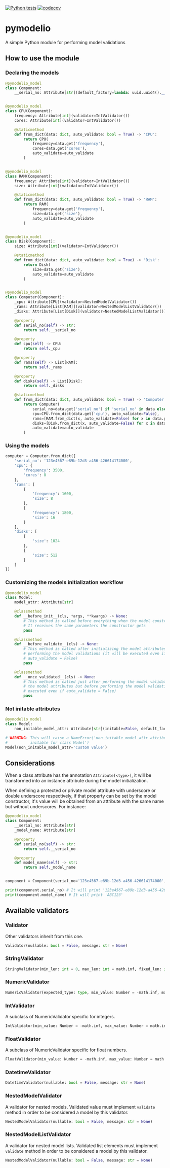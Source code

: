 [![Python tests](https://github.com/GabrielMartinMoran/pymodelio/actions/workflows/python.yml/badge.svg?branch=main)](https://github.com/GabrielMartinMoran/pymodelio/actions/workflows/python.yml)
[![codecov](https://codecov.io/gh/GabrielMartinMoran/pymodelio/branch/main/graph/badge.svg?token=VVKW3GDMLD)](https://codecov.io/gh/GabrielMartinMoran/pymodelio)

# pymodelio
A simple Python module for performing model validations

## How to use the module

### Declaring the models

```py
@pymodelio_model
class Component:
    __serial_no: Attribute[str](default_factory=lambda: uuid.uuid4().__str__())


@pymodelio_model
class CPU(Component):
    frequency: Attribute[int](validator=IntValidator())
    cores: Attribute[int](validator=IntValidator())

    @staticmethod
    def from_dict(data: dict, auto_validate: bool = True) -> 'CPU':
        return CPU(
            frequency=data.get('frequency'),
            cores=data.get('cores'),
            auto_validate=auto_validate
        )


@pymodelio_model
class RAM(Component):
    frequency: Attribute[int](validator=IntValidator())
    size: Attribute[int](validator=IntValidator())

    @staticmethod
    def from_dict(data: dict, auto_validate: bool = True) -> 'RAM':
        return RAM(
            frequency=data.get('frequency'),
            size=data.get('size'),
            auto_validate=auto_validate
        )


@pymodelio_model
class Disk(Component):
    size: Attribute[int](validator=IntValidator())

    @staticmethod
    def from_dict(data: dict, auto_validate: bool = True) -> 'Disk':
        return Disk(
            size=data.get('size'),
            auto_validate=auto_validate
        )


@pymodelio_model
class Computer(Component):
    _cpu: Attribute[CPU](validator=NestedModelValidator())
    _rams: Attribute[List[RAM]](validator=NestedModelListValidator())
    _disks: Attribute[List[Disk]](validator=NestedModelListValidator())

    @property
    def serial_no(self) -> str:
        return self.__serial_no

    @property
    def cpu(self) -> CPU:
        return self._cpu

    @property
    def rams(self) -> List[RAM]:
        return self._rams

    @property
    def disks(self) -> List[Disk]:
        return self._disks

    @staticmethod
    def from_dict(data: dict, auto_validate: bool = True) -> 'Computer':
        return Computer(
            serial_no=data.get('serial_no') if 'serial_no' in data else UNDEFINED,
            cpu=CPU.from_dict(data.get('cpu'), auto_validate=False),
            rams=[RAM.from_dict(x, auto_validate=False) for x in data.get('rams')],
            disks=[Disk.from_dict(x, auto_validate=False) for x in data.get('disks')],
            auto_validate=auto_validate
        )

```

### Using the models
```py
computer = Computer.from_dict({
    'serial_no': '123e4567-e89b-12d3-a456-426614174000',
    'cpu': {
        'frequency': 3500,
        'cores': 8
    },
    'rams': [
        {
            'frequency': 1600,
            'size': 8
        },
        {
            'frequency': 1800,
            'size': 16
        }
    ],
    'disks': [
        {
            'size': 1024
        },
        {
            'size': 512
        }
    ]
})
```

### Customizing the models initialization workflow
```py
@pymodelio_model
class Model:
    model_attr: Attribute[str]

    @classmethod
    def __before_init__(cls, *args, **kwargs) -> None:
        # This method is called before everything when the model constructor is called
        # It receives the same parameters the constructor gets
        pass

    @classmethod
    def __before_validate__(cls) -> None:
        # This method is called after initializing the model attributes but just before
        # performing the model validations (it will be executed even if 
        # auto_validate = False)
        pass

    @classmethod
    def __once_validated__(cls) -> None:
        # This method is called just after performing the model validations initializing
        # the model attributes but before performing the model validations (it will be
        # executed even if auto_validate = False)
        pass
```

### Not initable attributes
```py
@pymodelio_model
class Model:
    non_initable_model_attr: Attribute[str](initable=False, default_factory=lambda: 'Non initable default value')

# WARNING: This will raise a NameError('non_initable_model_attr attribute is not
#          initable for class Model')
Model(non_initable_model_attr='custom value') 


```

## Considerations
When a class attribute has the annotation `Attribute[<type>]`, it will be transformed into an instance attribute during the model initialization.


When defining a protected or private model attribute with underscore or double underscore respectively, if that property can be set by the model constructor, it's value will be obtained from an attribute with the same name but without underscores. For instance:
```py
@pymodelio_model
class Component:
    __serial_no: Attribute[str]
    _model_name: Attribute[str]

    @property
    def serial_no(self) -> str:
        return self.__serial_no

    @property
    def model_name(self) -> str:
        return self._model_name


component = Component(serial_no='123e4567-e89b-12d3-a456-426614174000', model_name='ABC123')

print(component.serial_no) # It will print '123e4567-e89b-12d3-a456-426614174000'
print(component.model_name) # It will print 'ABC123'
```

## Available validators

### Validator
Other validators inherit from this one.
```py
Validator(nullable: bool = False, message: str = None)
```

### StringValidator
```py
StringValidator(min_len: int = 0, max_len: int = math.inf, fixed_len: int = None, regex: str = None, nullable: bool = False, message: str = None)
```

### NumericValidator
```py
NumericValidator(expected_type: type, min_value: Number = -math.inf, max_value: Number = math.inf, nullable: bool = False, message: str = None)
```

### IntValidator
A subclass of NumericValidator specific for integers.
```py
IntValidator(min_value: Number = -math.inf, max_value: Number = math.inf, nullable: bool = False, message: str = None)
```

### FloatValidator
A subclass of NumericValidator specific for float numbers.
```py
FloatValidator(min_value: Number = -math.inf, max_value: Number = math.inf, nullable: bool = False, message: str = None)
```

### DatetimeValidator
```py
DatetimeValidator(nullable: bool = False, message: str = None)
```

### NestedModelValidator
A validator for nested models. Validated value must implement `validate` method in order to be considered a model by this validator.
```py
NestedModelValidator(nullable: bool = False, message: str = None)
```

### NestedModelListValidator
A validator for nested model lists. Validated list elements must implement `validate` method in order to be considered a model by this validator.
```py
NestedModelValidator(nullable: bool = False, message: str = None)
```
